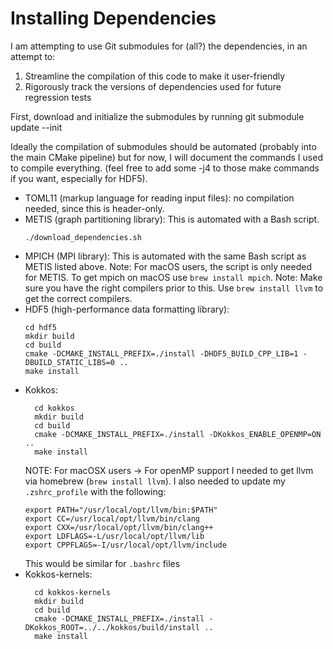# Installing Dependencies

I am attempting to use Git submodules for (all?) the dependencies, in an attempt
to:
1. Streamline the compilation of this code to make it user-friendly
2. Rigorously track the versions of dependencies used for future regression
   tests

First, download and initialize the submodules by running
    git submodule update --init

Ideally the compilation of submodules should be automated (probably into the
main CMake pipeline) but for now, I will document the commands I used to
compile everything. (feel free to add some -j4 to those make commands if you
want, especially for HDF5).

 - TOML11 (markup language for reading input files): no compilation needed,
   since this is header-only.
 - METIS (graph partitioning library): This is automated with a Bash script.
    ```
    ./download_dependencies.sh
    ```
- MPICH (MPI library): This is automated with the same Bash script as METIS listed above. Note: For macOS users, the script is only needed for METIS. To get mpich on macOS use `brew install mpich`. Note: Make sure you have the right compilers prior to this. Use `brew install llvm` to get the correct compilers.
 - HDF5 (high-performance data formatting library):
    ```
    cd hdf5
    mkdir build
    cd build
    cmake -DCMAKE_INSTALL_PREFIX=./install -DHDF5_BUILD_CPP_LIB=1 -DBUILD_STATIC_LIBS=0 ..
    make install
    ```
 - Kokkos:
    ```
      cd kokkos
      mkdir build
      cd build
      cmake -DCMAKE_INSTALL_PREFIX=./install -DKokkos_ENABLE_OPENMP=ON ..
      make install
    ```
    NOTE: For macOSX users -> For openMP support I needed to get llvm via homebrew (`brew install llvm`). I also needed to update my `.zshrc_profile` with the following:
    ```
    export PATH="/usr/local/opt/llvm/bin:$PATH"
    export CC=/usr/local/opt/llvm/bin/clang
    export CXX=/usr/local/opt/llvm/bin/clang++
    export LDFLAGS=-L/usr/local/opt/llvm/lib
    export CPPFLAGS=-I/usr/local/opt/llvm/include
    ```
    This would be similar for `.bashrc` files
 - Kokkos-kernels:
    ```
      cd kokkos-kernels
      mkdir build
      cd build
      cmake -DCMAKE_INSTALL_PREFIX=./install -DKokkos_ROOT=../../kokkos/build/install ..
      make install
    ```
